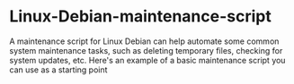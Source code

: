 # Linux-Debian-maintenance-script
A maintenance script for Linux Debian can help automate some common system maintenance tasks, such as deleting temporary files, checking for system updates, etc. Here's an example of a basic maintenance script you can use as a starting point
